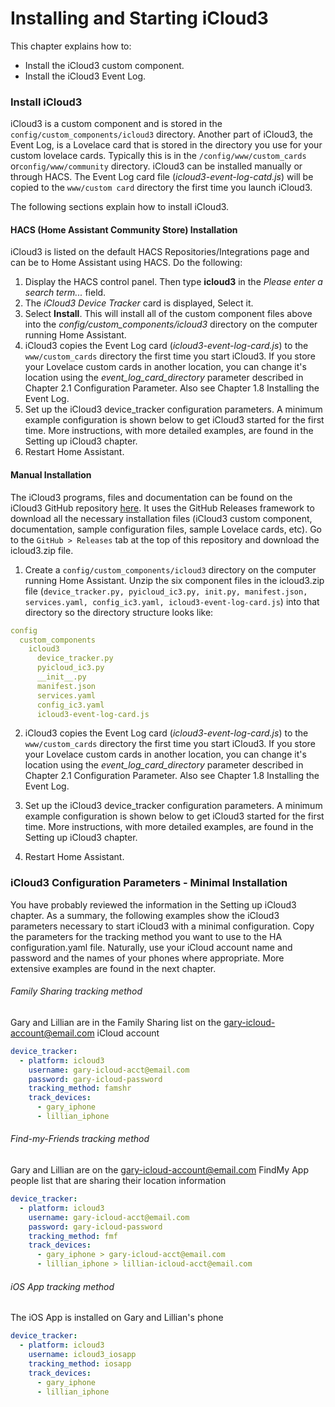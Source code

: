 # Installing and Starting iCloud3

This chapter explains how to:

- Install the iCloud3 custom component.
- Install the iCloud3 Event Log.

### Install iCloud3

iCloud3 is a custom component and is stored in the `config/custom_components/icloud3` directory. Another part of iCloud3, the Event Log, is a Lovelace card that is stored in the directory you use for your custom lovelace cards. Typically this is in the `/config/www/custom_cards` or`config/www/community`  directory. iCloud3 can be installed manually or through HACS. The Event Log card file (*icloud3-event-log-catd.js*) will be copied to the `www/custom card` directory the first time you launch iCloud3.

The following sections explain how to install iCloud3.

#### HACS (Home Assistant Community Store) Installation

iCloud3 is listed on the default HACS Repositories/Integrations page and can be to Home Assistant using HACS. Do the following:

1. Display the HACS control panel. Then type **icloud3** in the *Please enter a search term...* field.
2. The *iCloud3 Device Tracker* card is displayed, Select it.
3. Select **Install**. This will install all of the custom component files above into the *config/custom_components/icloud3* directory on the computer running Home Assistant.
4. iCloud3 copies the Event Log card (*icloud3-event-log-card.js*) to the `www/custom_cards` directory the first time you start iCloud3.  If you store your Lovelace custom cards in another location, you can change it's location using the *event_log_card_directory* parameter described in Chapter 2.1 Configuration Parameter. Also see Chapter 1.8 Installing the Event Log.
5. Set up the iCloud3 device_tracker configuration parameters. A minimum example configuration is shown below to get iCloud3 started for the first time. More instructions, with more detailed examples, are found in the Setting up iCloud3 chapter.
6. Restart Home Assistant.

#### Manual Installation

The iCloud3 programs, files and documentation can be found on the iCloud3 GitHub repository [here](https://github.com/gcobb321/icloud3). It uses the GitHub Releases framework to download all the necessary installation files (iCloud3 custom component, documentation, sample configuration files, sample Lovelace cards, etc). Go to the `GitHub > Releases` tab at the top of this repository and download the icloud3.zip file. 

1. Create a `config/custom_components/icloud3` directory on the computer running Home Assistant. Unzip the six component files in the icloud3.zip file (`device_tracker.py, pyicloud_ic3.py, init.py, manifest.json, services.yaml, config_ic3.yaml, icloud3-event-log-card.js`)  into that directory so the directory structure looks like:

```yaml
config
  custom_components
    icloud3
      device_tracker.py
      pyicloud_ic3.py
      __init__.py
      manifest.json
      services.yaml
      config_ic3.yaml
      icloud3-event-log-card.js
```

2. iCloud3 copies the Event Log card (*icloud3-event-log-card.js*) to the `www/custom_cards` directory the first time you start iCloud3.  If you store your Lovelace custom cards in another location, you can change it's location using the *event_log_card_directory* parameter described in Chapter 2.1 Configuration Parameter. Also see Chapter 1.8 Installing the Event Log.

3. Set up the iCloud3 device_tracker configuration parameters. A minimum example configuration is shown below to get iCloud3 started for the first time. More instructions, with more detailed examples, are found in the Setting up iCloud3 chapter.
4. Restart Home Assistant.

### iCloud3 Configuration Parameters - Minimal Installation

You have probably reviewed the information in the Setting up iCloud3 chapter. As a summary, the following examples show the iCloud3 parameters necessary to start iCloud3 with a minimal configuration. Copy the parameters for the tracking method you want to use to the HA configuration.yaml file. Naturally, use your iCloud account name and password and the names of your phones where appropriate. More extensive examples are found in the next chapter.

###### Family Sharing tracking method  

Gary and Lillian are in the Family Sharing list on the [gary-icloud-account@email.com]() iCloud account

```yaml
device_tracker:
  - platform: icloud3
    username: gary-icloud-acct@email.com
    password: gary-icloud-password
    tracking_method: famshr
    track_devices:
      - gary_iphone
      - lillian_iphone
```

###### Find-my-Friends tracking method   

Gary and Lillian are on the gary-icloud-account@email.com FindMy App people list that are sharing their location information

```yaml
device_tracker:
  - platform: icloud3
    username: gary-icloud-acct@email.com
    password: gary-icloud-password
    tracking_method: fmf
    track_devices:
      - gary_iphone > gary-icloud-acct@email.com
      - lillian_iphone > lillian-icloud-acct@email.com
```
###### iOS App tracking method  

The iOS App is installed on Gary and Lillian's phone

```yaml
device_tracker:
  - platform: icloud3
    username: icloud3_iosapp
    tracking_method: iosapp
    track_devices:
      - gary_iphone
      - lillian_iphone
```



